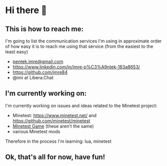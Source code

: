 
# Hi there 👋

## This is how to reach me:

I'm going to list the communication services I'm using in approximate order of how easy it is to reach me using that service (from the easiest to the least easy)
- pentek.imre@gmail.com
- https://www.linkedin.com/in/imre-p%C3%A9ntek-183a8653/
- https://github.com/imre84
- @imi at Libera.Chat

## I'm currently working on:

I'm currently working on issues and ideas related to the Minetest project:

- Minetest: https://www.minetest.net/ and https://github.com/minetest/minetest
- [Minetest Game](https://github.com/minetest/minetest_game/) (these aren't the same)
- various Minetest mods

Therefore in the process I'm learning: lua, minetest

## Ok, that's all for now, have fun!



<!--
**imre84/imre84** is a ✨ _special_ ✨ repository because its `README.md` (this file) appears on your GitHub profile.

Here are some ideas to get you started:

- 🔭 I’m currently working on ...
- 🌱 I’m currently learning ...
- 👯 I’m looking to collaborate on ...
- 🤔 I’m looking for help with ...
- 💬 Ask me about ...
- 📫 How to reach me: ...
- 😄 Pronouns: ...
- ⚡ Fun fact: ...
-->
